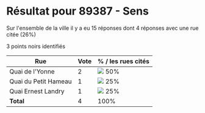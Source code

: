 # Résultat pour 89387 - Sens

Sur l'ensemble de la ville il y a eu 15 réponses dont 4 réponses avec une rue citée (26%)

3 points noirs identifiés

| Rue | Vote | % / les rues cités|
|-----|------|-------------------|
| Quai de l'Yonne | 2 | <img src="../../img/bar_50.gif" />&nbsp;50%|
| Quai du Petit Hameau | 1 | <img src="../../img/bar_25.gif" />&nbsp;25%|
| Quai Ernest Landry | 1 | <img src="../../img/bar_25.gif" />&nbsp;25%|
| **Total** | 4 | 100%|
